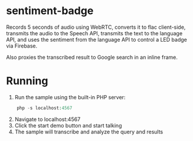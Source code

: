# sentiment-badge
Records 5 seconds of audio using WebRTC, converts it to flac client-side,
transmits the audio to the Speech API, transmits the text to the language API,
and uses the sentiment from the language API to control a LED badge via
Firebase.

Also proxies the transcribed result to Google search in an inline frame.

# Running

1. Run the sample using the built-in PHP server:

```php
    php -s localhost:4567
```

2. Navigate to localhost:4567
3. Click the start demo button and start talking
4. The sample will transcribe and analyze the query and results
